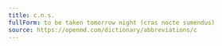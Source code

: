 ```yaml
---
title: c.n.s.
fullForm: to be taken tomorrow night (cras nocte sumendus)
source: https://openmd.com/dictionary/abbreviations/c
---
```

